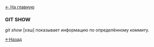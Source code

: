 [<- На главную](readme.md)

### GIT SHOW

*git show* \[хэш] показывает информацию по определённому коммиту.

[<-Назад](log.md)
